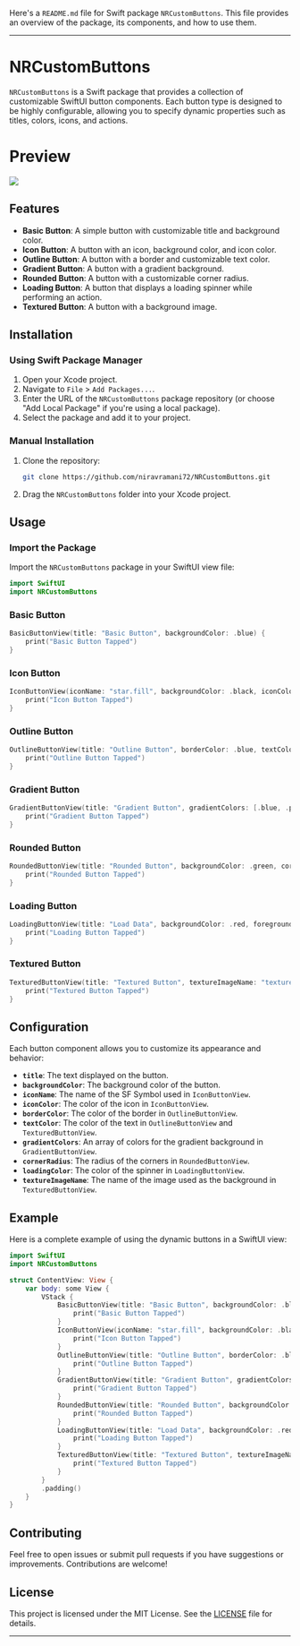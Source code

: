 Here's a `README.md` file for Swift package `NRCustomButtons`. This file provides an overview of the package, its components, and how to use them.

---

# NRCustomButtons

`NRCustomButtons` is a Swift package that provides a collection of customizable SwiftUI button components. Each button type is designed to be highly configurable, allowing you to specify dynamic properties such as titles, colors, icons, and actions.

# Preview
![](https://github.com/niravramani72/NRCustomButtons/blob/main/View.png)

## Features

- **Basic Button**: A simple button with customizable title and background color.
- **Icon Button**: A button with an icon, background color, and icon color.
- **Outline Button**: A button with a border and customizable text color.
- **Gradient Button**: A button with a gradient background.
- **Rounded Button**: A button with a customizable corner radius.
- **Loading Button**: A button that displays a loading spinner while performing an action.
- **Textured Button**: A button with a background image.

## Installation

### Using Swift Package Manager

1. Open your Xcode project.
2. Navigate to `File` > `Add Packages...`.
3. Enter the URL of the `NRCustomButtons` package repository (or choose "Add Local Package" if you're using a local package).
4. Select the package and add it to your project.

### Manual Installation

1. Clone the repository:
   ```sh
   git clone https://github.com/niravramani72/NRCustomButtons.git
   ```
2. Drag the `NRCustomButtons` folder into your Xcode project.

## Usage

### Import the Package

Import the `NRCustomButtons` package in your SwiftUI view file:

```swift
import SwiftUI
import NRCustomButtons
```

### Basic Button

```swift
BasicButtonView(title: "Basic Button", backgroundColor: .blue) {
    print("Basic Button Tapped")
}
```

### Icon Button

```swift
IconButtonView(iconName: "star.fill", backgroundColor: .black, iconColor: .yellow) {
    print("Icon Button Tapped")
}
```

### Outline Button

```swift
OutlineButtonView(title: "Outline Button", borderColor: .blue, textColor: .blue) {
    print("Outline Button Tapped")
}
```

### Gradient Button

```swift
GradientButtonView(title: "Gradient Button", gradientColors: [.blue, .purple]) {
    print("Gradient Button Tapped")
}
```

### Rounded Button

```swift
RoundedButtonView(title: "Rounded Button", backgroundColor: .green, cornerRadius: 25) {
    print("Rounded Button Tapped")
}
```

### Loading Button

```swift
LoadingButtonView(title: "Load Data", backgroundColor: .red, foregroundColor: .white, loadingColor: .white) {
    print("Loading Button Tapped")
}
```

### Textured Button

```swift
TexturedButtonView(title: "Textured Button", textureImageName: "texture", textColor: .white) {
    print("Textured Button Tapped")
}
```

## Configuration

Each button component allows you to customize its appearance and behavior:

- **`title`**: The text displayed on the button.
- **`backgroundColor`**: The background color of the button.
- **`iconName`**: The name of the SF Symbol used in `IconButtonView`.
- **`iconColor`**: The color of the icon in `IconButtonView`.
- **`borderColor`**: The color of the border in `OutlineButtonView`.
- **`textColor`**: The color of the text in `OutlineButtonView` and `TexturedButtonView`.
- **`gradientColors`**: An array of colors for the gradient background in `GradientButtonView`.
- **`cornerRadius`**: The radius of the corners in `RoundedButtonView`.
- **`loadingColor`**: The color of the spinner in `LoadingButtonView`.
- **`textureImageName`**: The name of the image used as the background in `TexturedButtonView`.

## Example

Here is a complete example of using the dynamic buttons in a SwiftUI view:

```swift
import SwiftUI
import NRCustomButtons

struct ContentView: View {
    var body: some View {
        VStack {
            BasicButtonView(title: "Basic Button", backgroundColor: .blue) {
                print("Basic Button Tapped")
            }
            IconButtonView(iconName: "star.fill", backgroundColor: .black, iconColor: .yellow) {
                print("Icon Button Tapped")
            }
            OutlineButtonView(title: "Outline Button", borderColor: .blue, textColor: .blue) {
                print("Outline Button Tapped")
            }
            GradientButtonView(title: "Gradient Button", gradientColors: [.blue, .purple]) {
                print("Gradient Button Tapped")
            }
            RoundedButtonView(title: "Rounded Button", backgroundColor: .green, cornerRadius: 25) {
                print("Rounded Button Tapped")
            }
            LoadingButtonView(title: "Load Data", backgroundColor: .red, foregroundColor: .white, loadingColor: .white) {
                print("Loading Button Tapped")
            }
            TexturedButtonView(title: "Textured Button", textureImageName: "texture", textColor: .white) {
                print("Textured Button Tapped")
            }
        }
        .padding()
    }
}
```

## Contributing

Feel free to open issues or submit pull requests if you have suggestions or improvements. Contributions are welcome!

## License

This project is licensed under the MIT License. See the [LICENSE](LICENSE) file for details.

---
